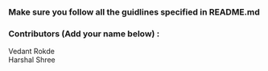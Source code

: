 ### Make sure you follow all the guidlines specified in README.md


### Contributors (Add your name below) :

Vedant Rokde\
Harshal Shree
